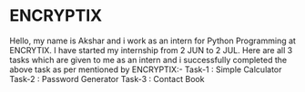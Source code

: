 # ENCRYPTIX

Hello, my name is Akshar and i work as an intern for Python Programming at ENCRYTIX.
 I have started my internship from 2 JUN to 2 JUL.
 Here are all 3 tasks which are given to me as an intern and i successfully completed the above task as per mentioned by ENCRYPTIX:-
 Task-1 : Simple Calculator
 Task-2 : Password Generator
 Task-3 : Contact Book
